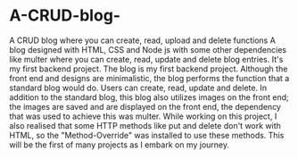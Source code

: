 # A-CRUD-blog-
A CRUD blog where you can create, read, upload and delete functions
A blog designed with HTML, CSS and Node js with some other dependencies like multer where you can create, read, update and delete blog entries. It's my first backend project. The blog is my first backend project. Although the front end and designs are minimalistic, the blog performs the function that a standard blog would do. Users can create, read, update and delete. In addition to the standard blog, this blog also utilizes images on the front end; the images are saved and are displayed on the front end, the dependency that was used to achieve this was multer. While working on this project, I also realised that some HTTP methods like put and delete don't work with HTML, so the "Method-Override" was installed to use these methods. This will be the first of many projects as I embark on my journey.
